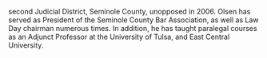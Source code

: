 ﻿---
fname: 'Timothy'
lname: 'Olsen'
id: 967
published: False
layout: judge-bio
---
second Judicial
District, Seminole County, unopposed in 2006. Olsen has served as
President of the Seminole County Bar Association, as well as Law Day
chairman numerous times. In addition, he has taught paralegal courses as
an Adjunct Professor at the University of Tulsa, and East Central
University.
